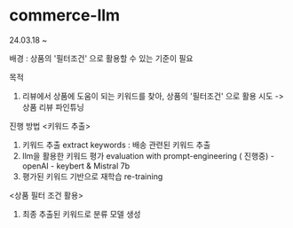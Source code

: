 # commerce-llm
24.03.18 ~

배경 : 상품의 '필터조건' 으로 활용할 수 있는 기준이 필요

목적 
1. 리뷰에서 상품에 도움이 되는 키워드를 찾아, 상품의 '필터조건' 으로 활용 시도 -> 상품 리뷰 파인튜닝

진행 방법 
<키워드 추출>
  1. 키워드 추출 extract keywords : 배송 관련된 키워드 추출
  2. llm을 활용한 키워드 평가 evaluation with prompt-engineering ( 진행중)
    - openAI
    - keybert & Mistral 7b
  4. 평가된 키워드 기반으로 재학습 re-training

<상품 필터 조건 활용>
  1. 최종 추출된 키워드로 분류 모델 생성
